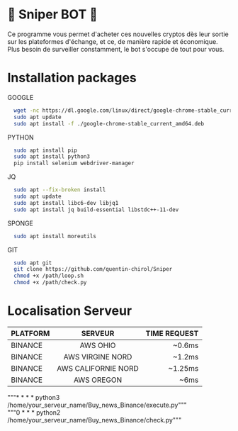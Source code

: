 
# 🤖 Sniper BOT 🤖 

Ce programme vous permet d'acheter ces nouvelles cryptos dès leur sortie sur les plateformes d'échange, et ce, de manière rapide et économique. Plus besoin de surveiller constamment, le bot s'occupe de tout pour vous.

# Installation packages 

GOOGLE 

```bash
  wget -nc https://dl.google.com/linux/direct/google-chrome-stable_current_amd64.deb 
  sudo apt update 
  sudo apt install -f ./google-chrome-stable_current_amd64.deb 
```
PYTHON

```bash
  sudo apt install pip 
  sudo apt install python3 
  pip install selenium webdriver-manager
```

JQ

```bash
  sudo apt --fix-broken install 
  sudo apt update 
  sudo apt install libc6-dev libjq1 
  sudo apt install jq build-essential libstdc++-11-dev
```

SPONGE

```bash
  sudo apt install moreutils
```

GIT

```bash
  sudo apt git 
  git clone https://github.com/quentin-chirol/Sniper
  chmod +x /path/loop.sh
  chmod +x /path/check.py
```

# Localisation Serveur 

| PLATFORM | SERVEUR | TIME REQUEST |
|:-|:-:|-:|
| BINANCE |  AWS OHIO  |  ~0.6ms  |
| BINANCE |  AWS VIRGINE NORD  |  ~1.2ms  |
| BINANCE |  AWS CALIFORNIE NORD  |  ~1.25ms  |
| BINANCE |  AWS OREGON  |  ~6ms  |

"""* * * * python3 /home/your_serveur_name/Buy_news_Binance/execute.py""" <br>
"""0 * * * python2 /home/your_serveur_name/Buy_news_Binance/check.py""" <br>

